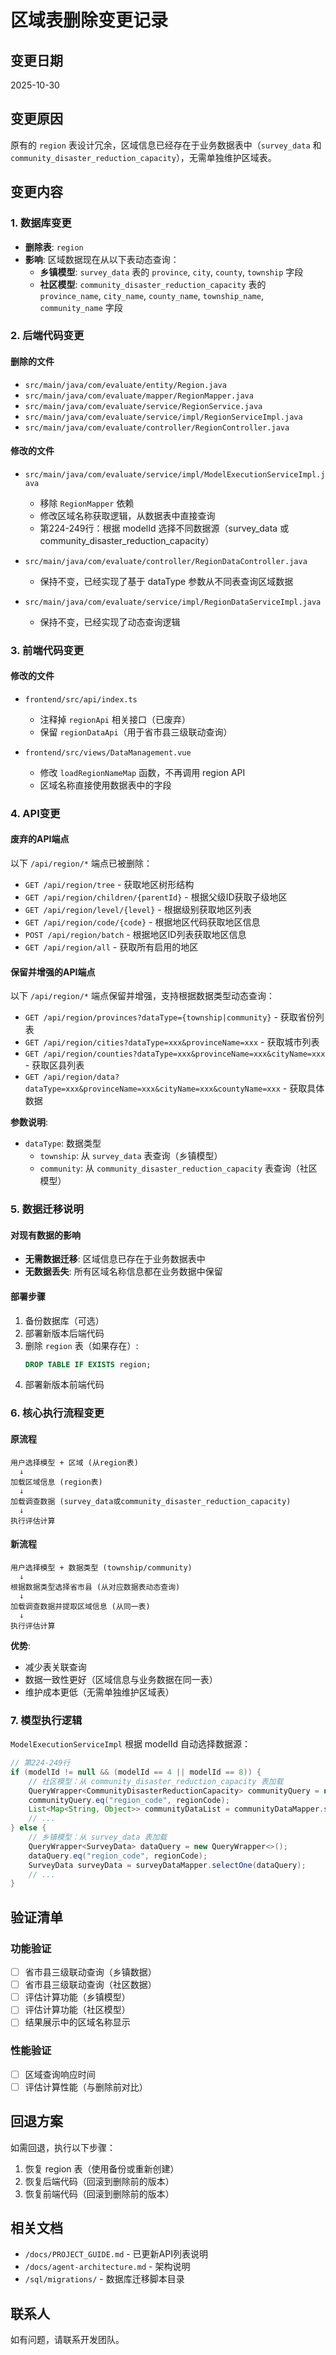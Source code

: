 # 区域表删除变更记录

## 变更日期
2025-10-30

## 变更原因
原有的 `region` 表设计冗余，区域信息已经存在于业务数据表中（`survey_data` 和 `community_disaster_reduction_capacity`），无需单独维护区域表。

## 变更内容

### 1. 数据库变更
- **删除表**: `region`
- **影响**: 区域数据现在从以下表动态查询：
  - **乡镇模型**: `survey_data` 表的 `province`, `city`, `county`, `township` 字段
  - **社区模型**: `community_disaster_reduction_capacity` 表的 `province_name`, `city_name`, `county_name`, `township_name`, `community_name` 字段

### 2. 后端代码变更

#### 删除的文件
- `src/main/java/com/evaluate/entity/Region.java`
- `src/main/java/com/evaluate/mapper/RegionMapper.java`
- `src/main/java/com/evaluate/service/RegionService.java`
- `src/main/java/com/evaluate/service/impl/RegionServiceImpl.java`
- `src/main/java/com/evaluate/controller/RegionController.java`

#### 修改的文件
- `src/main/java/com/evaluate/service/impl/ModelExecutionServiceImpl.java`
  - 移除 `RegionMapper` 依赖
  - 修改区域名称获取逻辑，从数据表中直接查询
  - 第224-249行：根据 modelId 选择不同数据源（survey_data 或 community_disaster_reduction_capacity）

- `src/main/java/com/evaluate/controller/RegionDataController.java`
  - 保持不变，已经实现了基于 dataType 参数从不同表查询区域数据

- `src/main/java/com/evaluate/service/impl/RegionDataServiceImpl.java`
  - 保持不变，已经实现了动态查询逻辑

### 3. 前端代码变更

#### 修改的文件
- `frontend/src/api/index.ts`
  - 注释掉 `regionApi` 相关接口（已废弃）
  - 保留 `regionDataApi`（用于省市县三级联动查询）

- `frontend/src/views/DataManagement.vue`
  - 修改 `loadRegionNameMap` 函数，不再调用 region API
  - 区域名称直接使用数据表中的字段

### 4. API变更

#### 废弃的API端点
以下 `/api/region/*` 端点已被删除：
- `GET /api/region/tree` - 获取地区树形结构
- `GET /api/region/children/{parentId}` - 根据父级ID获取子级地区
- `GET /api/region/level/{level}` - 根据级别获取地区列表
- `GET /api/region/code/{code}` - 根据地区代码获取地区信息
- `POST /api/region/batch` - 根据地区ID列表获取地区信息
- `GET /api/region/all` - 获取所有启用的地区

#### 保留并增强的API端点
以下 `/api/region/*` 端点保留并增强，支持根据数据类型动态查询：
- `GET /api/region/provinces?dataType={township|community}` - 获取省份列表
- `GET /api/region/cities?dataType=xxx&provinceName=xxx` - 获取城市列表
- `GET /api/region/counties?dataType=xxx&provinceName=xxx&cityName=xxx` - 获取区县列表
- `GET /api/region/data?dataType=xxx&provinceName=xxx&cityName=xxx&countyName=xxx` - 获取具体数据

**参数说明**:
- `dataType`: 数据类型
  - `township`: 从 `survey_data` 表查询（乡镇模型）
  - `community`: 从 `community_disaster_reduction_capacity` 表查询（社区模型）

### 5. 数据迁移说明

#### 对现有数据的影响
- **无需数据迁移**: 区域信息已存在于业务数据表中
- **无数据丢失**: 所有区域名称信息都在业务数据中保留

#### 部署步骤
1. 备份数据库（可选）
2. 部署新版本后端代码
3. 删除 `region` 表（如果存在）:
   ```sql
   DROP TABLE IF EXISTS region;
   ```
4. 部署新版本前端代码

### 6. 核心执行流程变更

#### 原流程
```
用户选择模型 + 区域 (从region表)
  ↓
加载区域信息 (region表)
  ↓
加载调查数据 (survey_data或community_disaster_reduction_capacity)
  ↓
执行评估计算
```

#### 新流程
```
用户选择模型 + 数据类型 (township/community)
  ↓
根据数据类型选择省市县 (从对应数据表动态查询)
  ↓
加载调查数据并提取区域信息 (从同一表)
  ↓
执行评估计算
```

**优势**:
- 减少表关联查询
- 数据一致性更好（区域信息与业务数据在同一表）
- 维护成本更低（无需单独维护区域表）

### 7. 模型执行逻辑

`ModelExecutionServiceImpl` 根据 modelId 自动选择数据源：

```java
// 第224-249行
if (modelId != null && (modelId == 4 || modelId == 8)) {
    // 社区模型：从 community_disaster_reduction_capacity 表加载
    QueryWrapper<CommunityDisasterReductionCapacity> communityQuery = new QueryWrapper<>();
    communityQuery.eq("region_code", regionCode);
    List<Map<String, Object>> communityDataList = communityDataMapper.selectMaps(communityQuery);
    // ...
} else {
    // 乡镇模型：从 survey_data 表加载
    QueryWrapper<SurveyData> dataQuery = new QueryWrapper<>();
    dataQuery.eq("region_code", regionCode);
    SurveyData surveyData = surveyDataMapper.selectOne(dataQuery);
    // ...
}
```

## 验证清单

### 功能验证
- [ ] 省市县三级联动查询（乡镇数据）
- [ ] 省市县三级联动查询（社区数据）
- [ ] 评估计算功能（乡镇模型）
- [ ] 评估计算功能（社区模型）
- [ ] 结果展示中的区域名称显示

### 性能验证
- [ ] 区域查询响应时间
- [ ] 评估计算性能（与删除前对比）

## 回退方案

如需回退，执行以下步骤：

1. 恢复 region 表（使用备份或重新创建）
2. 恢复后端代码（回滚到删除前的版本）
3. 恢复前端代码（回滚到删除前的版本）

## 相关文档

- `/docs/PROJECT_GUIDE.md` - 已更新API列表说明
- `/docs/agent-architecture.md` - 架构说明
- `/sql/migrations/` - 数据库迁移脚本目录

## 联系人

如有问题，请联系开发团队。
